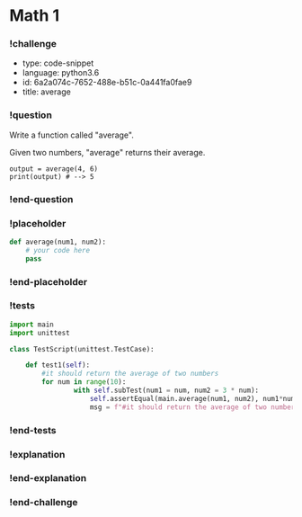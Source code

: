# Math 1

### !challenge

* type: code-snippet
* language: python3.6
* id: 6a2a074c-7652-488e-b51c-0a441fa0fae9
* title: average

### !question

Write a function called "average".

Given two numbers, "average" returns their average.

```
output = average(4, 6)
print(output) # --> 5
```

### !end-question

### !placeholder

```python
def average(num1, num2):
    # your code here
    pass

```

### !end-placeholder

### !tests

```python
import main
import unittest

class TestScript(unittest.TestCase):

    def test1(self):
        #it should return the average of two numbers
        for num in range(10):
                with self.subTest(num1 = num, num2 = 3 * num):
                    self.assertEqual(main.average(num1, num2), num1*num2/2,
                    msg = f"#it should return the average of two numbers {num1*num2/2}" )

```

### !end-tests

### !explanation

### !end-explanation

### !end-challenge
